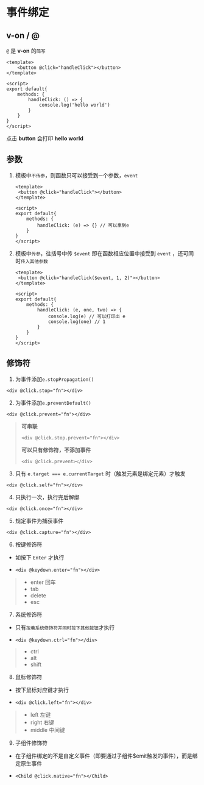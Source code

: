 # 事件绑定

## v-on / @

`@` 是 **v-on** 的`简写`

```vue
<template>
	<button @click="handleClick"></button>
</template>

<script>
export default{
    methods: {
        handleClick: () => {
			console.log('hello world')
        }
    }
}
</script>
```

点击 **button** 会打印 **hello world**

## 参数

1. 模板中`不传参`，则函数只可以接受到`一`个参数，`event`

   ```vue
   <template>
   	<button @click="handleClick"></button>
   </template>
   
   <script>
   export default{
       methods: {
           handleClick: (e) => {} // 可以拿到e
       }
   }
   </script>
   ```

2. 模板中`传参`，往括号中传 `$event` 即在函数相应位置中接受到 `event` ，还可同时`传入其他参数`

   ```vue
   <template>
   	<button @click="handleClick($event, 1, 2)"></button>
   </template>
   
   <script>
   export default{
       methods: {
           handleClick: (e, one, two) => {
               console.log(e) // 可以打印出 e
               console.log(one) // 1
           } 
       }
   }
   </script>
   ```

## 修饰符

1. 为事件添加`e.stopPropagation()`

```vue
<div @click.stop="fn"></div>
```

2. 为事件添加`e.preventDefault()`

```vue
<div @click.prevent="fn"></div>
```

> **可串联**
>
> ```vue
> <div @click.stop.prevent="fn"></div>
> ```
>
> **可以只有修饰符，不添加事件**
>
> ```vue
> <div @click.prevent></div>
> ```

3. 只有 `e.target === e.currentTarget` 时（触发元素是绑定元素）才触发

```vue
<div @click.self="fn"></div>
```

4. 只执行一次，执行完后解绑

```vue
<div @click.once="fn"></div>
```

5. 规定事件为捕获事件

```vue
<div @click.capture="fn"></div>
```

6. 按键修饰符

- 如按下 `Enter` 才执行

- ```vue
  <div @keydown.enter="fn"></div>
  ```

> - enter 回车
> - tab
> - delete
> - esc

7. 系统修饰符

- 只有`按着系统修饰符并同时按下其他按钮`才执行

- ```vue
  <div @keydown.ctrl="fn"></div>
  ```

> - ctrl
> - alt
> - shift

8. 鼠标修饰符

- 按下鼠标对应键才执行

- ```vue
  <div @click.left="fn"></div>
  ```

> - left 左键
> - right 右键
> - middle 中间键

9. 子组件修饰符

- 在子组件绑定的不是自定义事件（即要通过子组件$emit触发的事件），而是绑定原生事件

- ```vue
  <Child @click.native="fn"></Child>
  ```